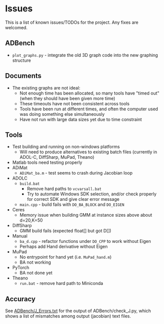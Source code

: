 # Issues

This is a list of known issues/TODOs for the project. Any fixes are welcomed.

## ADBench

- `plot_graphs.py` - integrate the old 3D graph code into the new graphing structure

## Documents

- The existing graphs are not ideal:
    - Not enough time has been allocated, so many tools have "timed out" (when they should have been given more time)
    - These timeouts have not been consistent across tools
    - Tools have been run at different times, and often the computer used was doing something else simultaneously
    - Have not run with large data sizes yet due to time constraint

## Tools

- Test building and running on non-windows platforms
    - Will need to produce alternatives to existing batch files (currently in ADOL-C, DiffSharp, MuPad, Theano)
- Matlab tools need testing properly
- ADiMat
    - `ADiMat_ba.m` - test seems to crash during Jacobian loop
- ADOLC
    - `build.bat`
        - Remove hard paths to `vcvarsall.bat`
        - Try to automate Windows SDK selection, and/or check properly for correct SDK and give clear error message
    - `main.cpp` - build fails with `DO_BA_BLOCK` and `DO_EIGEN`
- Ceres
    - Memory issue when building GMM at instance sizes above about d=20,K=50
- DiffSharp
    - GMM build fails (expected float[] but got D[])
- Manual
    - `ba_d.cpp` - refactor functions under `DO_CPP` to work without Eigen
    - Perhaps add Hand derivative without Eigen
- MuPad
    - No entrypoint for hand yet (i.e. `MuPad_hand.m`)
    - BA not working
- PyTorch
    - BA not done yet
- Theano
    - `run.bat` - remove hard path to Miniconda

## Accuracy

See [ADBench/J_Errors.txt](/ADBench/J_Errors.txt) for the output of ADBench/check_J.py, which shows a list of mismatches among output (jacobian) text files.
